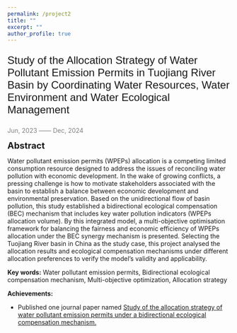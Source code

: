 ```yaml
---
permalink: /project2
title: ""
excerpt: ""
author_profile: true
---
```



<p style="font-family: 'Arial', sans-serif; font-size: 24px;">Study of the Allocation Strategy of Water Pollutant Emission Permits in Tuojiang River Basin by Coordinating Water Resources, Water Environment and Water Ecological Management </p>

<span style="color: grey;">Jun, 2023 —— Dec, 2024</span>

<span style="font-size:20px;">**Abstract**</span>

Water pollutant emission permits (WPEPs) allocation is a competing limited consumption resource designed to address the issues of reconciling water pollution with economic development. In the wake of growing conflicts, a pressing challenge is how to motivate stakeholders associated with the basin to establish a balance between economic development and environmental preservation. Based on the unidirectional flow of basin pollution, this study established a bidirectional ecological compensation (BEC) mechanism that includes key water pollution indicators (WPEPs allocation volume). By this integrated model, a multi-objective optimisation framework for balancing the fairness and economic efficiency of WPEPs allocation under the BEC synergy mechanism is presented. Selecting the Tuojiang River basin in China as the study case, this project analysed the allocation results and ecological compensation mechanisms under different allocation preferences to verify the model’s validity and applicability.

**Key words:** Water pollutant emission permits, Bidirectional ecological compensation mechanism, Multi-objective optimization, Allocation strategy

**Achievements:** 
- Published one journal paper named
[Study of the allocation strategy of water pollutant emission permits under a bidirectional ecological compensation mechanism.](https://doi.org/10.1016/j.ecolind.2023.110849)

